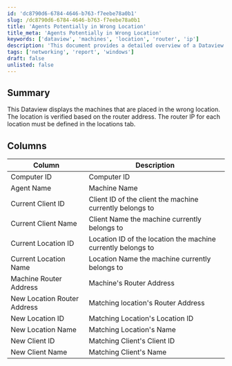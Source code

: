 ```yaml
---
id: 'dc8790d6-6784-4646-b763-f7eebe78a0b1'
slug: /dc8790d6-6784-4646-b763-f7eebe78a0b1
title: 'Agents Potentially in Wrong Location'
title_meta: 'Agents Potentially in Wrong Location'
keywords: ['dataview', 'machines', 'location', 'router', 'ip']
description: 'This document provides a detailed overview of a Dataview that displays machines incorrectly placed in locations based on router addresses. It outlines the necessary columns and their descriptions to help identify misplacements and ensure accurate location tracking.'
tags: ['networking', 'report', 'windows']
draft: false
unlisted: false
---
```


## Summary

This Dataview displays the machines that are placed in the wrong location. The location is verified based on the router address. The router IP for each location must be defined in the locations tab.

## Columns

| Column                     | Description                                                        |
|---------------------------|--------------------------------------------------------------------|
| Computer ID               | Computer ID                                                       |
| Agent Name                | Machine Name                                                     |
| Current Client ID         | Client ID of the client the machine currently belongs to          |
| Current Client Name       | Client Name the machine currently belongs to                      |
| Current Location ID       | Location ID of the location the machine currently belongs to      |
| Current Location Name     | Location Name the machine currently belongs to                    |
| Machine Router Address     | Machine's Router Address                                          |
| New Location Router Address| Matching location's Router Address                                 |
| New Location ID           | Matching Location's Location ID                                    |
| New Location Name         | Matching Location's Name                                          |
| New Client ID             | Matching Client's Client ID                                       |
| New Client Name           | Matching Client's Name                                            |